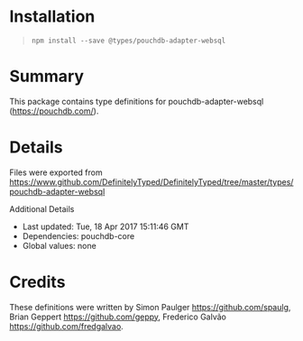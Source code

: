 # Installation
> `npm install --save @types/pouchdb-adapter-websql`

# Summary
This package contains type definitions for pouchdb-adapter-websql (https://pouchdb.com/).

# Details
Files were exported from https://www.github.com/DefinitelyTyped/DefinitelyTyped/tree/master/types/pouchdb-adapter-websql

Additional Details
 * Last updated: Tue, 18 Apr 2017 15:11:46 GMT
 * Dependencies: pouchdb-core
 * Global values: none

# Credits
These definitions were written by Simon Paulger <https://github.com/spaulg>, Brian Geppert <https://github.com/geppy>, Frederico Galvão <https://github.com/fredgalvao>.
